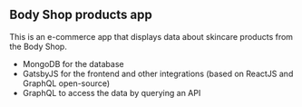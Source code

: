 ## Body Shop products app

This is an e-commerce app that displays data about skincare products from the Body Shop.


- MongoDB for the database
- GatsbyJS for the frontend and other integrations (based on ReactJS and GraphQL open-source)
- GraphQL to access the data by querying an API
